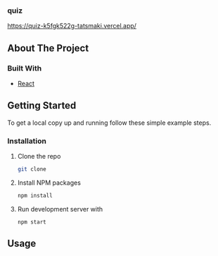 ### quiz
https://quiz-k5fgk522g-tatsmaki.vercel.app/

## About The Project

### Built With

* [React](https://en.reactjs.org/)

## Getting Started

To get a local copy up and running follow these simple example steps.

### Installation
1. Clone the repo
   ```sh
   git clone 
   ```
2. Install NPM packages
   ```sh
   npm install
   ```
4. Run development server with
   ```JS
   npm start
   ```

## Usage
